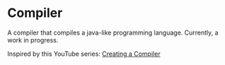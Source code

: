 # Compiler

A compiler that compiles a java-like programming language.
Currently, a work in progress.

Inspired by this YouTube series: [Creating a Compiler](https://youtube.com/playlist?list=PLUDlas_Zy_qC7c5tCgTMYq2idyyT241qs&feature=shared)

